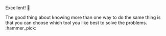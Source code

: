 Excellent! :raised_hands:

The good thing about knowing more than one way to do the same thing is that you can choose which tool you like best to solve the problems. :hammer_pick:

